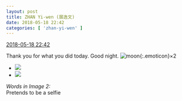 ```yaml
---
layout: post
title: ZHAN Yi-wen (展逸文)
date: 2018-05-18 22:42
categories: [ 'zhan-yi-wen' ]
---
```


<div class="weibo-info">
  <a href="https://weibo.com/6108090526/GhgJo5dZl">2018-05-18 22:42</a>
</div>

Thank you for what you did today. Good night. ![moon](https://img.t.sinajs.cn/t4/appstyle/expression/ext/normal/d5/2018new_yueliang_org.png){:.emoticon}×2

<!-- more -->

<ul class="weibo-pic-list-1">
  <li class="weibo-pic">
    <a href="http://wx3.sinaimg.cn/mw690/006FmVn8ly1frfvgvg9rvj30zk0qo7d7.jpg"><img src="http://wx3.sinaimg.cn/thumb150/006FmVn8ly1frfvgvg9rvj30zk0qo7d7.jpg"/></a>
  </li>
  <li class="weibo-pic">
    <a href="http://wx2.sinaimg.cn/mw690/006FmVn8ly1frfvhhhi3hj30ku112gm2.jpg"><img src="http://wx2.sinaimg.cn/thumb150/006FmVn8ly1frfvhhhi3hj30ku112gm2.jpg"/></a>
  </li>
</ul>

*Words in Image 2:*  
Pretends to be a selfie
